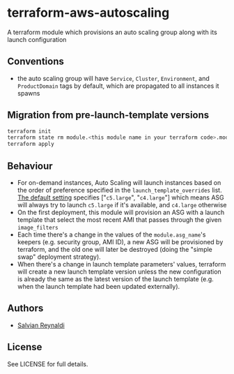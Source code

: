 # terraform-aws-autoscaling
A terraform module which provisions an auto scaling group along with its launch configuration

## Conventions
 - the auto scaling group will have `Service`, `Cluster`, `Environment`, and `ProductDomain` tags by default, which are propagated to all instances it spawns

## Migration from pre-launch-template versions
```bash
terraform init
terraform state rm module.<this module name in your terraform code>.module.random_lc
terraform apply
```

## Behaviour
- For on-demand instances, Auto Scaling will launch instances based on the order of preference specified in the `launch_template_overrides` list. [The default setting](variables.tf) specifies ["`c5.large`", "`c4.large`"] which means ASG will always try to launch `c5.large` if it's available, and `c4.large` otherwise
- On the first deployment, this module will provision an ASG with a launch template that select the most recent AMI that passes through the given `image_filters`
- Each time there's a change in the values of the `module.asg_name`'s keepers (e.g. security group, AMI ID), a new ASG will be provisioned by terraform, and the old one will later be destroyed (doing the "simple swap" deployment strategy).
- When there's a change in launch template parameters' values, terraform will create a new launch template version unless the new configuration is already the same as the latest version of the launch template (e.g. when the launch template had been updated externally).

## Authors
  - [Salvian Reynaldi](https://github.com/salvianreynaldi)

## License

See LICENSE for full details.
